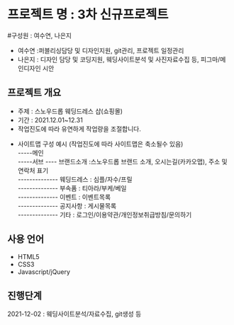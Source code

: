 # 프로젝트 명 : 3차 신규프로젝트
#구성원 : 여수연, 나은지
- 여수연 :퍼블리싱담당 및 디자인지원, git관리, 프로젝트 일정관리
- 나은지 : 디자인 담당 및 코딩지원, 웨딩사이트분석 및 사진자료수집 등, 피그마/메인디자인 시안
## 프로젝트 개요
- 주제 : 스노우드롭 웨딩드레스 샵(쇼핑몰)
- 기간 : 2021.12.01~12.31
- 작업진도에 따라 유연하게 작업량을 조절합니다.
* 사이트맵 구성 예시 (작업진도에 따라 사이트맵은 축소될수 있음)<br>
-----메인<br>
-----서브 ---- 브랜드소개 :스노우드롭 브랜드 소개, 오시는길(카카오맵), 주소 및 연락처 표기<br>
-------------- 웨딩드레스 : 심플/자수/프릴<br>
-------------- 부속품 : 티아라/부케/베일<br>
-------------- 이벤트 : 이벤트목록<br>
-------------- 공지사항 : 게시물목록<br>
-------------- 기타 : 로그인/이용약관/개인정보취급방침/문의하기<br>
## 사용 언어
- HTML5
- CSS3
- Javascript/jQuery
## 진행단계 
2021-12-02 : 웨딩사이트분석/자료수집, git생성 등 
